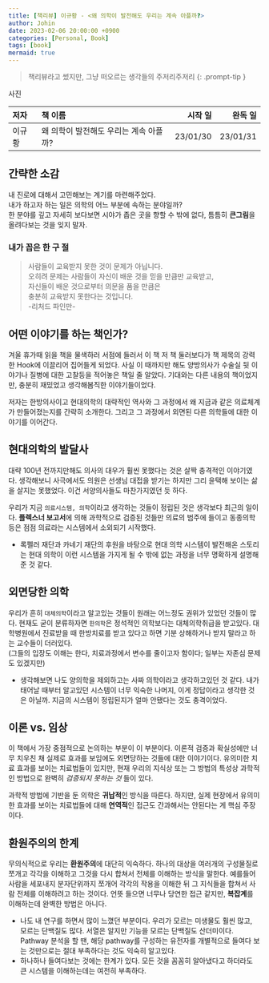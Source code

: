 ```yaml
---
title: [책리뷰] 이규황 - <왜 의학이 발전해도 우리는 계속 아플까?>
author: Johin
date: 2023-02-06 20:00:00 +0900
categories: [Personal, Book]
tags: [book]
mermaid: true
---
```


> 책리뷰라고 썼지만, 그냥 떠오르는 생각들의 주저리주저리
{: .prompt-tip }

사진

| 저자  | 책 이름  | 시작 일  | 완독 일  |
|:-----|:--------|-------:|--------:|
| 이규황 | 왜 의학이 발전해도 우리는 계속 아플까? | 23/01/30 | 23/01/31 |

## 간략한 소감

내 진로에 대해서 고민해보는 계기를 마련해주었다.  
내가 하고자 하는 일은 의학의 어느 부분에 속하는 분야일까?  
한 분야를 깊고 자세히 보다보면 시야가 좁은 곳을 향할 수 밖에 없다, 틈틈히 **큰그림**을 올려다보는 것을 잊지 말자.

### 내가 꼽은 한 구 절

> 사람들이 교육받지 못한 것이 문제가 아닙니다.  
> 오히려 문제는 사람들이 자신이 배운 것을 믿을 만큼만 교육받고,  
> 자신들이 배운 것으로부터 의문을 품을 만큼은  
> 충분히 교육받지 못한다는 것입니다.  
> -리처드 파인만-

## 어떤 이야기를 하는 책인가?

겨울 휴가때 읽을 책을 물색하러 서점에 들러서 이 책 저 책 둘러보다가 책 제목의 강력한 Hook에 이끌리어 집어들게 되었다. 사실 이 때까지만 해도 양방의사가 수술실 뒷 이야기나 질병에 대한 고찰등을 적어놓은 책일 줄 알았다. 기대와는 다른 내용의 책이었지만, 충분히 재밌었고 생각해봄직한 이야기들이었다.

저자는 한방의사이고 현대의학의 대략적인 역사와 그 과정에서 왜 지금과 같은 의료체계가 만들어졌는지를 간략히 소개한다. 그리고 그 과정에서 외면된 다른 의학들에 대한 이야기를 이어간다. 

## 현대의학의 발달사

대략 100년 전까지만해도 의사의 대우가 훨씬 못했다는 것은 살짝 충격적인 이야기였다. 생각해보니 사극에서도 의원은 선생님 대접을 받기는 하지만 그리 윤택해 보이는 삶을 살지는 못했었다. 이건 서양의사들도 마찬가지였던 듯 하다.

우리가 지금 `의료시스템, 의학`이라고 생각하는 것들이 정립된 것은 생각보다 최근의 일이다. **플렉스너 보고서**에 의해 과학적으로 검증된 것들만 의료의 범주에 들이고 동종의학등은 점점 의료라는 시스템에서 소외되기 시작했다.

* 록펠러 재단과 카네기 재단의 후원을 바탕으로 현대 의학 시스템이 발전해온 스토리는 현대 의학이 이런 시스템을 가지게 될 수 밖에 없는 과정을 너무 명확하게 설명해준 것 같다. 

## 외면당한 의학

우리가 흔히 `대체의학`이라고 알고있는 것들이 원래는 어느정도 권위가 있었던 것들이 많다. 현재도 굳이 분류하자면 `한의학`은 정석적인 의학보다는 대체의학취급을 받고있다. 대학병원에서 진료받을 때 한방치료를 받고 있다고 하면 기분 상해하거나 받지 말라고 하는 교수들이 더러있다.  
(그들의 입장도 이해는 한다, 치료과정에서 변수를 줄이고자 함이다; 일부는 자존심 문제도 있겠지만)

* 생각해보면 나도 양의학을 제외하고는 사짜 의학이라고 생각하고있던 것 같다. 내가 태어날 때부터 알고있던 시스템이 너무 익숙한 나머지, 이게 정답이라고 생각한 것은 아닐까. 지금의 시스템이 정립된지가 얼마 안됐다는 것도 충격이었다.

## 이론 vs. 임상

이 책에서 가장 중점적으로 논의하는 부분이 이 부분이다. 이론적 검증과 확실성에만 너무 치우친 채 실제로 효과를 보임에도 외면당하는 것들에 대한 이야기이다. 유의미한 치료 효과를 보이는 치료법들이 있지만, 현재 우리의 지식상 또는 그 방법의 특성상 과학적인 방법으로 완벽히 *검증되지 못하는 것* 들이 있다.

과학적 방법에 기반을 둔 의학은 **귀납적**인 방식을 따른다. 하지만, 실제 현장에서 유의미한 효과를 보이는 치료법들에 대해 **연역적**인 접근도 간과해서는 안된다는 게 핵심 주장이다.

## 환원주의의 한계

무의식적으로 우리는 **환원주의**에 대단히 익숙하다. 하나의 대상을 여러개의 구성물질로 쪼개고 각각을 이해하고 그것을 다시 합쳐서 전체를 이해하는 방식을 말한다. 예를들어 사람을 세포내지 분자단위까지 쪼개어 각각의 작용을 이해한 뒤 그 지식들을 합쳐서 사람 전체를 이해하려고 하는 것이다. 언뜻 들으면 너무나 당연한 접근 같지만, **복잡계**를 이해하는데 완벽한 방법은 아니다.

* 나도 내 연구를 하면서 많이 느꼈던 부분이다. 우리가 모르는 미생물도 훨씬 많고, 모르는 단백질도 많다. 서열은 알지만 기능을 모르는 단백질도 산더미이다. Pathway 분석을 할 땐, 해당 pathway를 구성하는 유전자를 개별적으로 들여다 보는 것만으로는 절대 부족하다는 것도 익숙히 알고있다.
*  하나하나 들여다보는 것에는 한계가 있다. 모든 것을 꼼꼼히 알아냈다고 하더라도 큰 시스템을 이해하는데는 여전히 부족하다.